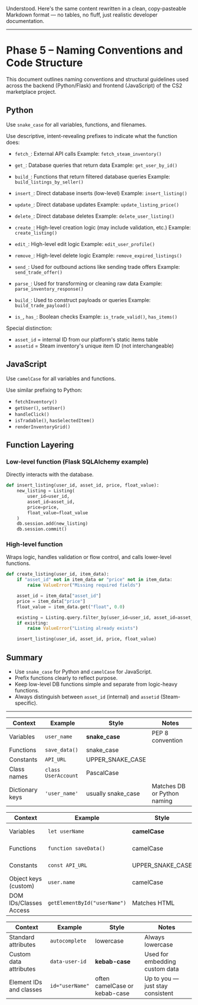 Understood. Here's the same content rewritten in a clean, copy-pasteable Markdown format — no tables, no fluff, just realistic developer documentation.

---

# Phase 5 – Naming Conventions and Code Structure

This document outlines naming conventions and structural guidelines used across the backend (Python/Flask) and frontend (JavaScript) of the CS2 marketplace project.

## Python

Use `snake_case` for all variables, functions, and filenames.

Use descriptive, intent-revealing prefixes to indicate what the function does:

* `fetch_`: External API calls
  Example: `fetch_steam_inventory()`

* `get_`: Database queries that return data
  Example: `get_user_by_id()`

* `build_`: Functions that return filtered database queries
  Example: `build_listings_by_seller()`

* `insert_`: Direct database inserts (low-level)
  Example: `insert_listing()`

* `update_`: Direct database updates
  Example: `update_listing_price()`

* `delete_`: Direct database deletes
  Example: `delete_user_listing()`

* `create_`: High-level creation logic (may include validation, etc.)
  Example: `create_listing()`

* `edit_`: High-level edit logic
  Example: `edit_user_profile()`

* `remove_`: High-level delete logic
  Example: `remove_expired_listings()`

* `send_`: Used for outbound actions like sending trade offers
  Example: `send_trade_offer()`

* `parse_`: Used for transforming or cleaning raw data
  Example: `parse_inventory_response()`

* `build_`: Used to construct payloads or queries
  Example: `build_trade_payload()`

* `is_`, `has_`: Boolean checks
  Example: `is_trade_valid()`, `has_items()`

Special distinction:

* `asset_id` = internal ID from our platform's static items table
* `assetid` = Steam inventory's unique item ID (not interchangeable)

## JavaScript

Use `camelCase` for all variables and functions.

Use similar prefixing to Python:

* `fetchInventory()`
* `getUser()`, `setUser()`
* `handleClick()`
* `isTradable()`, `hasSelectedItem()`
* `renderInventoryGrid()`

## Function Layering

### Low-level function (Flask SQLAlchemy example)

Directly interacts with the database.

```python
def insert_listing(user_id, asset_id, price, float_value):
    new_listing = Listing(
        user_id=user_id,
        asset_id=asset_id,
        price=price,
        float_value=float_value
    )
    db.session.add(new_listing)
    db.session.commit()
```

### High-level function

Wraps logic, handles validation or flow control, and calls lower-level functions.

```python
def create_listing(user_id, item_data):
    if "asset_id" not in item_data or "price" not in item_data:
        raise ValueError("Missing required fields")

    asset_id = item_data["asset_id"]
    price = item_data["price"]
    float_value = item_data.get("float", 0.0)

    existing = Listing.query.filter_by(user_id=user_id, asset_id=asset_id).first()
    if existing:
        raise ValueError("Listing already exists")

    insert_listing(user_id, asset_id, price, float_value)
```

## Summary

* Use `snake_case` for Python and `camelCase` for JavaScript.
* Prefix functions clearly to reflect purpose.
* Keep low-level DB functions simple and separate from logic-heavy functions.
* Always distinguish between `asset_id` (internal) and `assetid` (Steam-specific).

---
| Context         | Example             | Style               | Notes                       |
| --------------- | ------------------- | ------------------- | --------------------------- |
| Variables       | `user_name`         | **snake\_case**     | PEP 8 convention            |
| Functions       | `save_data()`       | snake\_case         |                             |
| Constants       | `API_URL`           | UPPER\_SNAKE\_CASE  |                             |
| Class names     | `class UserAccount` | PascalCase          |                             |
| Dictionary keys | `'user_name'`       | usually snake\_case | Matches DB or Python naming |

| Context                | Example                      | Style              | Notes                     |
| ---------------------- | ---------------------------- | ------------------ | ------------------------- |
| Variables              | `let userName`               | **camelCase**      | JS convention             |
| Functions              | `function saveData()`        | camelCase          | JS convention             |
| Constants              | `const API_URL`              | UPPER\_SNAKE\_CASE | For global constants      |
| Object keys (custom)   | `user.name`                  | camelCase          | JS-style objects          |
| DOM IDs/Classes Access | `getElementById("userName")` | Matches HTML       | Keep consistent with HTML |

| Context                 | Example         | Style                         | Notes                            |
| ----------------------- | --------------- | ----------------------------- | -------------------------------- |
| Standard attributes     | `autocomplete`  | lowercase                     | Always lowercase                 |
| Custom data attributes  | `data-user-id`  | **kebab-case**                | Used for embedding custom data   |
| Element IDs and classes | `id="userName"` | often camelCase or kebab-case | Up to you — just stay consistent |
